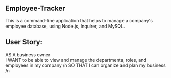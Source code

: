 ## Employee-Tracker

This is a command-line application that helps to manage a company's employee database, using Node.js, Inquirer, and MySQL.

## User Story:
AS A business owner <br>
I WANT to be able to view and manage the departments, roles, and employees in my company /n
SO THAT I can organize and plan my business /n
